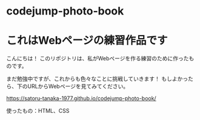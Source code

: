 # codejump-photo-book
# これはWebページの練習作品です

こんにちは！
このリポジトリは、私がWebページを作る練習のために作ったものです。

まだ勉強中ですが、これからも色々なことに挑戦していきます！
もしよかったら、下のURLからWebページを見てみてください。

https://satoru-tanaka-1977.github.io/codejump-photo-book/

使ったもの：HTML、CSS
